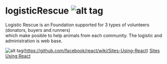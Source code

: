 # logisticRescue ![alt tag](https://www.codetriage.com/germancin/logisticrescue/badges/users.svg)
Logistic Rescue is an Foundation supported for 3 types of volunteers (donators, buyers and runners)  
which make posible to help animals from each community. The logistic and administration is web base. 

![alt tag](https://www.codetriage.com/germancin/logisticrescue/badges/users.svg)(https://github.com/facebook/react/wiki/Sites-Using-React)
[Sites Using React](https://github.com/facebook/react/wiki/Sites-Using-React)
